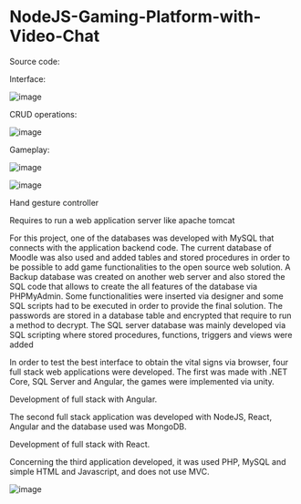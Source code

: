 # NodeJS-Gaming-Platform-with-Video-Chat

Source code:


Interface:


![image](https://user-images.githubusercontent.com/26171557/187047343-7041a2ac-4b74-4463-ba32-76e3613f349c.png)

CRUD operations:

![image](https://user-images.githubusercontent.com/26171557/187047349-6eb9781b-86d9-460f-981d-549446d897eb.png)

Gameplay:

![image](https://user-images.githubusercontent.com/26171557/187047357-4d56d003-8dff-4cd2-a589-e6d83f7cf992.png)


![image](https://user-images.githubusercontent.com/26171557/187047366-4a6ba75b-597d-46da-99f6-4694fa08230e.png)


Hand gesture controller


Requires to run a web application server like apache tomcat

For this project, one of the databases was developed with MySQL that connects with the application backend code. The current database of Moodle was also used and added tables and stored procedures in order to be possible to add game functionalities to the open source web solution. A Backup database was created on another web server and also stored the SQL code that allows to create the all features of the database via PHPMyAdmin. Some functionalities were inserted via designer and some SQL scripts had to be executed in order to provide the final solution. The passwords are stored in a database table and encrypted that require to run a method to decrypt.
The SQL server database was mainly developed via SQL scripting where stored procedures, functions, triggers and views were added


In order to test the best interface to obtain the vital signs via browser, four full stack web applications were developed. The first was made with .NET Core, SQL Server and Angular, the games were implemented via unity.
   
 Development of full stack with Angular.

The second full stack application was developed with NodeJS, React, Angular and the database used was MongoDB.
 
 Development of full stack with React.

Concerning the third application developed, it was used PHP, MySQL and simple HTML and Javascript, and does not use MVC.


![image](https://user-images.githubusercontent.com/26171557/187047496-3771b7c5-e163-4693-a518-bc722527e009.png)



